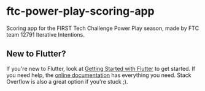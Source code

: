# ftc-power-play-scoring-app

Scoring app for the FIRST Tech Challenge Power Play season, made by FTC team 12791 Iterative Intentions.

## New to Flutter?

If you're new to Flutter, look at [Getting Started with Flutter](https://docs.flutter.dev/get-started) to get started. If you need help, the [online documentation](https://docs.flutter.dev) has everything you need. Stack Overflow is also a great option if you're stuck ;).

